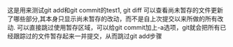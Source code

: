 这是用来测试git add和git commit的test1,
git diff 可以查看尚未暂存的文件更新了哪些部分,其本身只显示尚未暂存的改动，而不是自上次提交以来所做的所有改动.
可以直接跳过使用暂存区域，可以给git commit加上-a选项，git就会把所有已经跟踪过的文件暂存起来一并提交，从而跳过git add步骤
